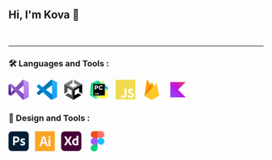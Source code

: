 ## Hi, I'm Kova 👋
<img src="https://komarev.com/ghpvc/?username=kkoova&style=flat-square&color=blue" alt=""/>

<!--
**kkoova/kkoova** is a ✨ _special_ ✨ repository because its `README.md` (this file) appears on your GitHub profile.

Here are some ideas to get you started:

- 🔭 I’m currently working on ...
- 🌱 I’m currently learning ...
- 👯 I’m looking to collaborate on ...
- 🤔 I’m looking for help with ...
- 💬 Ask me about ...
- 📫 How to reach me: ...
- 😄 Pronouns: ...
- ⚡ Fun fact: ...
-->

---

### :hammer_and_wrench: Languages and Tools :
<div>
  <div>
    <img src="https://github.com/devicons/devicon/blob/master/icons/visualstudio/visualstudio-original.svg" title="Visual Studio" alt="Visual Studio" width="40"height="40"/> &nbsp;&nbsp;
    <img src="https://github.com/devicons/devicon/blob/master/icons/vscode/vscode-original.svg" title="vscode" alt="vscode" width="40" height="40"/>&nbsp;&nbsp;
    <img src="https://github.com/devicons/devicon/blob/master/icons/unity/unity-original.svg" title="unity" alt="unity" width="40" height="40"/>&nbsp;&nbsp;
    <img src="https://github.com/devicons/devicon/blob/master/icons/pycharm/pycharm-original.svg" title="pycharm" alt="pycharm" width="40" height="40"/>&nbsp;&nbsp;
    <img src="https://github.com/devicons/devicon/blob/master/icons/javascript/javascript-plain.svg" title="javascript" alt="javascript " width="40" height="40"/>&nbsp;&nbsp;
    <img src="https://github.com/devicons/devicon/blob/master/icons/firebase/firebase-original.svg"  title="firebase" alt="firebase" width="40" height="40"/>&nbsp;&nbsp;
    <img src="https://github.com/devicons/devicon/blob/master/icons/kotlin/kotlin-original.svg" title="kotlin" alt="kotlin" width="40" height="40"/>&nbsp;&nbsp;
  </div>
</div>

### 🎨 Design and Tools :
<div>
  <div>
    <img src="https://github.com/devicons/devicon/blob/master/icons/photoshop/photoshop-plain.svg" title="photoshop" alt="photoshop" width="40" height="40"/>&nbsp;&nbsp;
    <img src="https://github.com/devicons/devicon/blob/master/icons/illustrator/illustrator-plain.svg" title="illustrator" alt="illustrator" width="40" height="40"/>&nbsp;&nbsp;
    <img src="https://github.com/devicons/devicon/blob/master/icons/xd/xd-plain.svg" title="xd"  alt="xd" width="40" height="40"/>&nbsp;&nbsp;
    <img src="https://github.com/devicons/devicon/blob/master/icons/figma/figma-original.svg" title="figma" alt="figma" width="40" height="40"/>&nbsp;&nbsp;
  </div>
</div>

